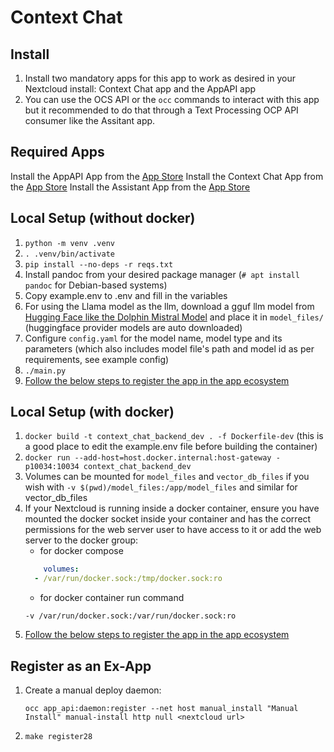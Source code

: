 # Context Chat

## Install

1. Install two mandatory apps for this app to work as desired in your Nextcloud install: Context Chat app and the AppAPI app
2. You can use the OCS API or the `occ` commands to interact with this app but it recommended to do that through a Text Processing OCP API consumer like the Assitant app.

## Required Apps

Install the AppAPI App from the [App Store](https://apps.nextcloud.com/apps/app_api)
Install the Context Chat App from the [App Store](https://apps.nextcloud.com/apps/context_chat)
Install the Assistant App from the [App Store](https://apps.nextcloud.com/apps/assistant)

## Local Setup (without docker)

1. `python -m venv .venv`
2. `. .venv/bin/activate`
3. `pip install --no-deps -r reqs.txt`
4. Install pandoc from your desired package manager (`# apt install pandoc` for Debian-based systems)
5. Copy example.env to .env and fill in the variables
6. For using the Llama model as the llm, download a gguf llm model from [Hugging Face like the Dolphin Mistral Model](https://huggingface.co/TheBloke/dolphin-2.2.1-mistral-7B-GGUF/resolve/main/dolphin-2.2.1-mistral-7b.Q5_K_M.gguf) and place it in `model_files/` (huggingface provider models are auto downloaded)
7. Configure `config.yaml` for the model name, model type and its parameters (which also includes model file's path and model id as per requirements, see example config)
8. `./main.py`
9. [Follow the below steps to register the app in the app ecosystem](#register-as-an-ex-app)

## Local Setup (with docker)

1. `docker build -t context_chat_backend_dev . -f Dockerfile-dev` (this is a good place to edit the example.env file before building the container)
2. `docker run --add-host=host.docker.internal:host-gateway -p10034:10034 context_chat_backend_dev`
3. Volumes can be mounted for `model_files` and `vector_db_files` if you wish with `-v $(pwd)/model_files:/app/model_files` and similar for vector_db_files
3. If your Nextcloud is running inside a docker container, ensure you have mounted the docker socket inside your container and has the correct permissions for the web server user to have access to it or add the web server to the docker group:
	- for docker compose
	```yaml
	    volumes:
      - /var/run/docker.sock:/tmp/docker.sock:ro
	```
	- for docker container run command
	```
	-v /var/run/docker.sock:/var/run/docker.sock:ro
	```
4. [Follow the below steps to register the app in the app ecosystem](#register-as-an-ex-app)

## Register as an Ex-App

1. Create a manual deploy daemon:
	```
	occ app_api:daemon:register --net host manual_install "Manual Install" manual-install http null <nextcloud url>
	```
2. `make register28`

